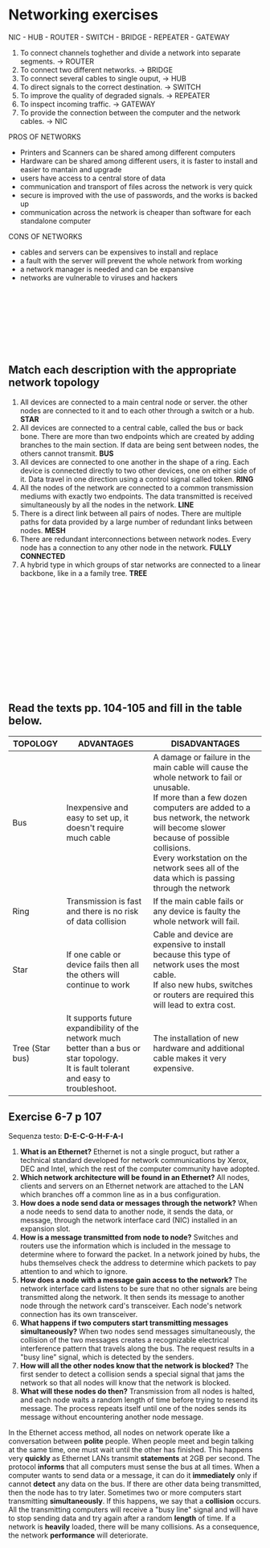 # Networking exercises

NIC - HUB - ROUTER - SWITCH - BRIDGE - REPEATER - GATEWAY

1. To connect channels toghether and divide a network into separate segments. -> ROUTER
2. To connect two different networks. -> BRIDGE
3. To connect several cables to single ouput, -> HUB
4. To direct signals to the correct destination. -> SWITCH
5. To improve the quality of degraded signals. -> REPEATER
6. To inspect incoming traffic. -> GATEWAY
7. To provide the connection between the computer and the network cables. -> NIC

PROS OF NETWORKS
- Printers and Scanners can be shared among different computers
- Hardware can be shared among different users, it is faster to install and easier to mantain and upgrade
- users have access to a central store of data
- communication and transport of files across the network is very quick
- secure is improved with the use of passwords, and the works is backed up
- communication across the network is cheaper than software for each standalone computer

CONS OF NETWORKS
- cables and servers can be expensives to install and replace
- a fault with the server will prevent the  whole network from working
- a network manager is needed and can be expansive
- networks are vulnerable to viruses and hackers

<br>
<br>
<br>
<br>
<br>
<br>
<br>

## Match each description with the appropriate network topology
1. All devices are connected to a main central node or server. the other nodes are connected to it and to each other through a switch or a hub. **STAR**
2. All devices are connected to a central cable, called the
bus or back bone. There are more than two endpoints which
are created by adding branches to the main section. If data
are being sent between nodes, the others cannot transmit. **BUS**
3. All devices are connected to one another in the shape of
a ring. Each device is connected directly to two other
devices, one on either side of it. Data travel in one direction
using a control signal called token.  **RING**
4. All the nodes of the network are connected to a common
transmission mediums with exactly two endpoints. The data
transmitted is received simultaneously by all the nodes in
the network. **LINE**
5. There is a direct link between all pairs of nodes. There
are multiple paths for data provided by a large number of
redundant links between nodes. **MESH**
6. There are redundant interconnections between network
nodes. Every node has a connection to any other node in
the network. **FULLY CONNECTED**
7. A hybrid type in which groups of star networks are
connected to a linear backbone, like in a a family tree. **TREE** 

<br>
<br>
<br>
<br>
<br>
<br>
<br>
<br>
<br>
<br>
<br>
<br>

## Read the texts pp. 104-105 and fill in the table below.
| TOPOLOGY | ADVANTAGES | DISADVANTAGES |
| ----------------- | -------- | -------------- |
| Bus | Inexpensive and easy to set up, it doesn't require much cable    | A damage or failure in the main cable will cause the whole network to fail or unusable. <br> If more than a few dozen computers are added to a bus network, the network will become slower because of possible collisions. <br> Every workstation on the network sees all of the data which is passing through the network|
| Ring | Transmission is fast and there is no risk of data collision | If the main cable fails or any device is faulty the whole network will fail.|
| Star | If one cable or device fails then all the others will continue to work | Cable and device are expensive to install because this type of network uses the most cable. <br>If also new hubs, switches or routers are required this will lead to extra cost. |
| Tree (Star bus) | It supports future expandibility of the network much better than a bus or star topology.<br>It is fault tolerant and easy to troubleshoot. |The installation of new hardware and additional cable makes it very expensive.|




## Exercise 6-7 p 107

Sequenza testo: **D-E-C-G-H-F-A-I**

1. **What is an Ethernet?**
Ethernet is not a single proguct, but rather a technical standard developed for network communications by Xerox, DEC and Intel, which the rest of the computer community have adopted.
 2. **Which network architecture will be found in an Ethernet?**
 All nodes, clients and servers on an Ethernet network are attached to the LAN which branches off a common line as in a bus configuration.
 3. **How does a node send data or messages through the network?** 
 When a node needs to send data to another node, it sends the data, or message, through the network interface card (NIC) installed in an expansion slot.
 4. **How is a message transmitted from node to node?**
Switches and routers use the information which is included in the message to determine where to forward the packet. In a network joined by hubs, the hubs themselves check the address to determine which packets to pay attention to and which to ignore. 
 6.   **How does a node with a message gain access to the network?**
 The network interface card listens to be sure that no other signals are being transmitted along the network. It then sends its message to another node through the network card's transceiver. Each node's network connection has its own transceiver.
 7. **What happens if two computers start transmitting messages simultaneously?**
When two nodes send messages simultaneously, the collision of the two messages creates a recognizable electrical interference pattern that travels along the bus. The request results in a "busy line" signal, which is detected by the senders.
 9. **How will all the other nodes know that the network is blocked?**
 The first sender to detect a collision sends a special signal that jams the network so that all nodes will know that the network is blocked.
 10. **What will these nodes do then?**
Transmission from all nodes is halted, and each node waits a random length of time before trying to resend its message. The process repeats itself until one of the nodes sends its message without encountering another node message.


In the Ethernet access method, all nodes on network operate like a conversation between **polite** people. When people meet and begin talking at the same time, one must wait until the other has finished. This happens very **quickly** as Ethernet LANs transmit **statements** at 2GB per second. The protocol **informs** that all computers must sense the bus at all times. When a computer wants to send data or a message, it can do it **immediately** only if cannot **detect** any data on the bus. If there are other data being transmitted, then the node has to try later. Sometimes two or more computers start transmitting **simultaneously**.
If this happens, we say that a **collision** occurs. All the transmitting computers will receive a "busy line" signal and will have to stop sending data and try again after a random **length** of time.
If a network is **heavily** loaded, there will be many collisions.
As a consequence, the network **performance** will deteriorate.
<!--stackedit_data:
eyJoaXN0b3J5IjpbLTEwMDQwNDgyMTYsOTkxODc3NDM0LDExOT
U0NzM3NSw3Mzg3MTgwNjMsLTIwOTc3Mjk0NzUsNjM1ODkzMjI3
LDEyMTUwODA1NjBdfQ==
-->